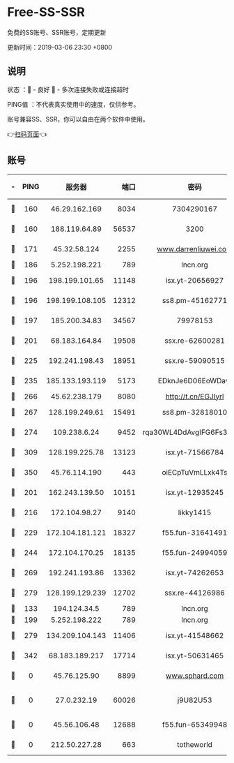 # Free-SS-SSR

免费的SS账号、SSR账号，定期更新

更新时间：2019-03-06 23:30 +0800

## 说明

状态     ：🙂 - 良好 🙁 - 多次连接失败或连接超时

PING值   ：不代表真实使用中的速度，仅供参考。

账号兼容SS、SSR，你可以自由在两个软件中使用。

👉[扫码页面](https://liesauer.github.io/Free-SS-SSR/)👈

## 账号

|-|PING|服务器|端口|密码|加密方式|区域|
|:----:|:----:|:-----:|-----:|:----:|:----:|:----:|
|🙂|160|46.29.162.169|8034|7304290167|aes-256-cfb|RU|
|🙂|160|188.119.64.89|56537|3200|aes-256-cfb|RU|
|🙂|171|45.32.58.124|2255|www.darrenliuwei.com|aes-256-cfb|JP|
|🙂|186|5.252.198.221|789|lncn.org|rc4|JP|
|🙂|196|198.199.101.65|11148|isx.yt-20656927|aes-256-cfb|US|
|🙂|196|198.199.108.105|12312|ss8.pm-45162771|aes-256-cfb|US|
|🙂|197|185.200.34.83|34567|79978153|aes-256-cfb|US|
|🙂|201|68.183.164.84|19508|ssx.re-62600281|aes-256-cfb|US|
|🙂|225|192.241.198.43|18951|ssx.re-59090515|aes-256-cfb|US|
|🙂|235|185.133.193.119|5173|EDknJe6D06EoWDaw|aes-256-cfb|US|
|🙂|266|45.62.238.179|8080|http://t.cn/EGJIyrl|rc4-md5|CA|
|🙂|267|128.199.249.61|15491|ss8.pm-32818010|aes-256-cfb|SG|
|🙂|274|109.238.6.24|9452|rqa30WL4DdAvgIFG6Fs3znzTa|aes-256-cfb|FR|
|🙂|309|128.199.225.78|13123|isx.yt-71566784|aes-256-cfb|SG|
|🙂|350|45.76.114.190|443|oiECpTuVmLLxk4Ts|aes-256-cfb|AU|
|🙂|201|162.243.139.50|10151|isx.yt-12935245|aes-256-cfb|US|
|🙂|216|172.104.98.27|9140|likky1415|aes-256-cfb|JP|
|🙂|229|172.104.181.121|18327|f55.fun-31641491|aes-256-cfb|SG|
|🙂|244|172.104.170.25|18135|f55.fun-24994059|aes-256-cfb|SG|
|🙂|269|192.241.193.86|13362|isx.yt-74262653|aes-256-cfb|US|
|🙂|279|128.199.129.239|12702|ssx.re-44126986|aes-256-cfb|SG|
|🙁|133|194.124.34.5|789|lncn.org|rc4|JP|
|🙁|199|5.252.198.222|789|lncn.org|rc4|JP|
|🙁|279|134.209.104.143|11406|isx.yt-41548662|aes-256-cfb|SG|
|🙁|342|68.183.189.217|17714|isx.yt-50631465|aes-256-cfb|SG|
|🙁|0|45.76.125.90|8899|www.sphard.com|aes-256-cfb|AU|
|🙁|0|27.0.232.19|60026|j9U82U53|xchacha20-ietf-poly1305|HK|
|🙁|0|45.56.106.48|12688|f55.fun-65349948|aes-256-cfb|US|
|🙁|0|212.50.227.28|663|totheworld|aes-256-cfb|US|
